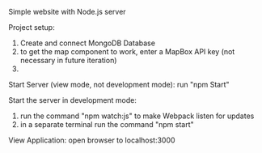 Simple website with Node.js server

Project setup:
1) Create and connect MongoDB Database
2) to get the map component to work, enter a MapBox API key (not necessary in future iteration)
3) 


Start Server (view mode, not development mode):
run "npm Start"

Start the server in development mode:
1) run the command "npm watch:js" to make Webpack listen for updates
2) in a separate terminal run the command "npm start"

View Application:
open browser to localhost:3000